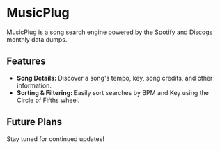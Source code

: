 # MusicPlug

MusicPlug is a song search engine powered by the Spotify and Discogs monthly data dumps.

## Features

- **Song Details:** Discover a song's tempo, key,  song credits, and other information.
- **Sorting & Filtering:** Easily sort searches by BPM and Key using the Circle of Fifths wheel.

## Future Plans

Stay tuned for continued updates!
